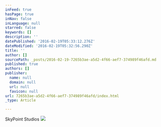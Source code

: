 ```yaml
---
inFeed: true
hasPage: true
inNav: false
inLanguage: null
starred: false
keywords: []
description: ''
datePublished: '2016-02-19T05:33:12.276Z'
dateModified: '2016-02-19T05:32:56.290Z'
title: ''
author: []
sourcePath: _posts/2016-02-19-7265b3ae-a5d2-4f66-aef7-374989f46afd.md
published: true
authors: []
publisher:
  name: null
  domain: null
  url: null
  favicon: null
url: 7265b3ae-a5d2-4f66-aef7-374989f46afd/index.html
_type: Article

---
```

SkyPoint Studios ![](https://the-grid-user-content.s3-us-west-2.amazonaws.com/a143944e-ca60-4bbd-9297-39bddd1eeab3.JPG)